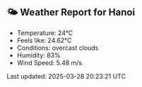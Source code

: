 <!-- WEATHER-START -->
## 🌤 Weather Report for Hanoi

- Temperature: 24°C
- Feels like: 24.62°C
- Conditions: overcast clouds
- Humidity: 83%
- Wind Speed: 5.48 m/s

Last updated: 2025-03-28 20:23:21 UTC
<!-- WEATHER-END -->
